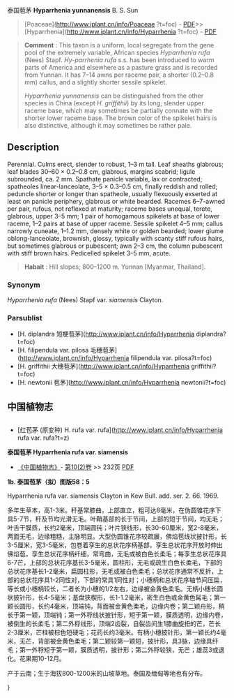 泰国苞茅 **Hyparrhenia yunnanensis** B. S. Sun

> [Poaceae](http://www.iplant.cn/info/Poaceae ?t=foc) - [PDF](http://iplant.cn/foc/pdf/Poaceae.pdf)>>[Hyparrhenia](http://www.iplant.cn/info/Hyparrhenia ?t=foc) - [PDF](http://www.iplant.cn/foc/pdf/Hyparrhenia.pdf)

> **Comment** : 
> This taxon is a uniform, local segregate from the gene pool of the extremely variable, African species *Hyparrhenia rufa* (Nees) Stapf. *Hy-parrhenia rufa* s.s. has been introduced to warm parts of America and elsewhere as a pasture grass and is recorded from Yunnan. It has 7–14 awns per raceme pair, a shorter (0.2–0.8 mm) callus, and a slightly shorter sessile spikelet.
>
> *Hyparrhenia yunnanensis* can be distinguished from the other species in China (except *H. griffithii*) by its long, slender upper raceme base, which may sometimes be partially connate with the shorter lower raceme base. The brown color of the spikelet hairs is also distinctive, although it may sometimes be rather pale.

## Description

Perennial. Culms erect, slender to robust, 1–3 m tall. Leaf sheaths glabrous; leaf blades 30–60 × 0.2–0.8 cm, glabrous, margins scabrid; ligule subrounded, ca. 2 mm. Spathate panicle variable, lax or contracted; spatheoles linear-lanceolate, 3–5 × 0.3–0.5 cm, finally reddish and rolled; peduncle shorter or longer than spatheole, usually flexuously exserted at least on panicle periphery, glabrous or white bearded. Racemes 6–7-awned per pair, rufous, not reflexed at maturity; raceme bases unequal, terete, glabrous, upper 3–5 mm; 1 pair of homogamous spikelets at base of lower raceme, 1–2 pairs at base of upper raceme. Sessile spikelet 4–5 mm; callus narrowly cuneate, 1–1.2 mm, densely white or golden bearded; lower glume oblong-lanceolate, brownish, glossy, typically with scanty stiff rufous hairs, but sometimes glabrous or pubescent; awn 2–3 cm, the column pubescent with stiff brown hairs. Pedicelled spikelet 3–5 mm, acute.

> **Habait** : 
> Hill slopes; 800–1200 m. Yunnan [Myanmar, Thailand].

### Synonym
*Hyparrhenia rufa* (Nees) Stapf var. *siamensis* Clayton.

### Parsublist

* [H.  diplandra  短梗苞茅](http://www.iplant.cn/info/Hyparrhenia diplandra?t=foc)
* [H.  filipendula var. pilosa  毛穗苞茅](http://www.iplant.cn/info/Hyparrhenia filipendula var. pilosa?t=foc)
* [H.  griffithii  大穗苞茅](http://www.iplant.cn/info/Hyparrhenia griffithii?t=foc)
* [H.  newtonii  苞茅](http://www.iplant.cn/info/Hyparrhenia newtonii?t=foc)

## 中国植物志

## 
* [红苞茅 (原变种)  H.  rufa var. rufa](http://www.iplant.cn/info/Hyparrhenia rufa var. rufa?t=z)

**泰国苞茅 Hyparrhenia rufa var. siamensis**

* [《中国植物志》](http://www.iplant.cn/frps)- [第10(2)卷](http://www.iplant.cn/frps/vol/10(2)) >> 232页 [PDF](http://www.iplant.cn/frps/pdf/10(2)/232b.pdf)

**1b. 泰国苞茅（拟）图版58：5**

Hyparrhenia rufa var. siamensis Clayton in Kew Bull. add. ser. 2. 66. 1969.

多年生草本，高1-3米。秆基常膝曲，上部直立，粗可达8毫米，在伪圆锥花序下具5-7节，秆及节均光滑无毛。叶鞘基部的长于节间，上部的短于节间，均无毛；叶舌干膜质，长约2毫米，顶端圆钝；叶片狭线形，长30-60厘米，宽2-8毫米，两面无毛，边缘粗糙，主脉明显。大型伪圆锥花序较疏展，佛焰苞线状披针形，长3-5厘米，宽3-5毫米，包卷着孪生的总状花序柄基部，孪生总状花序开放时伸出佛焰苞，孪生总状花序柄纤细，常弯曲，无毛或被白色长柔毛；每孪生总状花序具6-7芒，上部的总状花序基长3-5毫米，圆柱形，无毛或疏生白色长柔毛，下部的总状花序基长1-2毫米，扁圆柱形，无毛或被白色柔毛；总状花序通常不反折，上部的总状花序具1-2同性对，下部的常具1同性对；小穗柄和总状花序轴节间压扁，等长或小穗柄较长，二者长为小穗的1/2左右，边缘被金黄色柔毛。无柄小穗长圆状披针形，长4-5毫米；基盘狭楔形，长1-1.2毫米，密生白色或金黄色髯毛；第一颖长圆形，长约4毫米，顶端钝，背面被金黄色柔毛，边缘内卷；第二颖舟形，稍长于第一颖，顶端钝；第一外稃线状披针形，短于第一颖，膜质透明，边缘内卷，被倒生的长柔毛；第二外稃线形，顶端2齿裂，自裂齿间生1膝曲旋扭的芒，芒长2-3厘米，芒柱被棕色短硬毛；花药长约3毫米。有柄小穗披针形，第一颖长约4毫米，无芒，背部被金黄色柔毛；第二颖较第一颖短，披针形，具3脉，边缘具纤毛；第一外稃短于第一颖，膜质透明，披针形；第二外稃较狭，无芒；雄蕊3或退化。花果期10-12月。

产于云南；生于海拔800-1200米的山坡草地。泰国及缅甸等地也有分布。

}